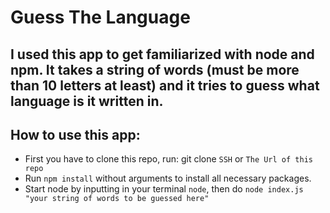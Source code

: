 # Guess The Language

## I used this app to get familiarized with node and npm. It takes a string of words (must be more than 10 letters at least) and it tries to guess what language is it written in.

## How to use this app:

-   First you have to clone this repo, run: git clone `SSH` or `The Url of this repo`
-   Run `npm install` without arguments to install all necessary packages.
-   Start node by inputting in your terminal `node`, then do `node index.js "your string of words to be guessed here"`
